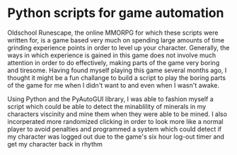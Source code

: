 # Python scripts for game automation

Oldschool Runescape, the online MMORPG for which these scripts were written for, is a game based very much on spending large amounts of time grinding experience points in order to level up your character. Generally, the ways in which experience is gained in this game does not involve much attention in order to do effectively, making parts of the game very boring and tiresome. Having found myself playing this game several months ago, I thought it might be a fun challange to build a script to play the boring parts of the game for me when I didn't want to and even when I wasn't awake.

Using Python and the PyAutoGUI library, I was able to fashion myself a script which could be able to detect the minablility of minerals in my characters viscinity and mine them when they were able to be mined. I also incorperated more randomized clicking in order to look more like a normal player to avoid penalties and programmed a system which could detect if my character was logged out due to the game's six hour log-out timer and get my character back in rhythm
